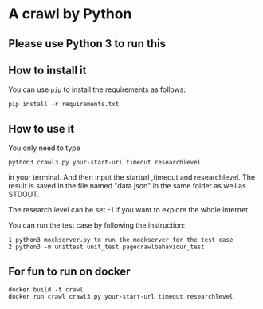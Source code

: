 # A crawl by Python

## Please use Python 3 to run this

## How to install it

You can use `pip` to install the requirements as follows:

``` 
pip install -r requirements.txt
```

## How to use it

You only need to type 

``` 
python3 crawl3.py your-start-url timeout researchlevel
```

in your terminal. And then input the starturl ,timeout and researchlevel. The result is saved in the file named "data.json" in the same folder as well as STDOUT.

The research level can be set -1 if you want to explore the whole internet

You can run the test case by following the instruction:

```
1 python3 mockserver.py to run the mockserver for the test case
2 python3 -m unittest unit_test pagecrawlbehaviour_test
```

## For fun to run on docker

``` 
docker build -t crawl
docker run crawl crawl3.py your-start-url timeout researchlevel
```
